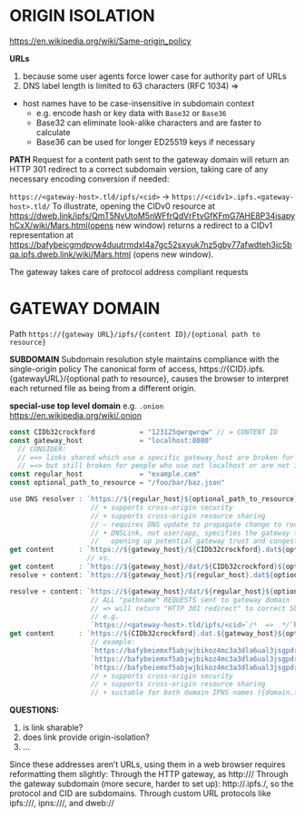 # ORIGIN ISOLATION
https://en.wikipedia.org/wiki/Same-origin_policy

**URLs**
1. because some user agents force lower case for authority part of URLs
2. DNS label length is limited to 63 characters (RFC 1034)
=>
* host names have to be case-insensitive in subdomain context
  * e.g. encode hash or key data with `Base32` or `Base36`
  * Base32 can eliminate look-alike characters and are faster to calculate
  * Base36 can be used for longer ED25519 keys if necessary



**PATH**
Request for a content path sent to the gateway domain will return an HTTP 301 redirect
to a correct subdomain version, taking care of any necessary encoding conversion if needed:

`https://<gateway-host>.tld/ipfs/<cid>` -> `https://<cidv1>.ipfs.<gateway-host>.tld/`
To illustrate, opening the CIDv0 resource at https://dweb.link/ipfs/QmT5NvUtoM5nWFfrQdVrFtvGfKFmG7AHE8P34isapyhCxX/wiki/Mars.html(opens new window)
returns a redirect to a CIDv1 representation at https://bafybeicgmdpvw4duutrmdxl4a7gc52sxyuk7nz5gby77afwdteh3jc5bqa.ipfs.dweb.link/wiki/Mars.html (opens new window).

The gateway takes care of protocol address compliant requests



# GATEWAY DOMAIN
Path
`https://{gateway URL}/ipfs/{content ID}/{optional path to resource}`


**SUBDOMAIN**
Subdomain resolution style maintains compliance with the single-origin policy
The canonical form of access, https://{CID}.ipfs.{gatewayURL}/{optional path to resource},
causes the browser to interpret each returned file as being from a different origin.

**special-use top level domain**
e.g. `.onion` https://en.wikipedia.org/wiki/.onion

```js
const CIDb32crockford           = "123125qwrqwrqw" // = CONTENT ID
const gateway_host              = "localhost:8080"
  // CONSIDER:
  // ==> links shared which use a specific gateway_host are broken for others, unless maybe localhost!
  // ==> but still broken for people who use not localhost or are not in that adoption phase yet
const regular_host              = "example.com"
const optional_path_to_resource = "/foo/bar/baz.json"

use DNS resolver : `https://${regular_host}${optional_path_to_resource}` // [STANDARD]
                    // + supports cross-origin security
                    // + supports cross-origin resource sharing
                    // – requires DNS update to propagate change to root content
                    // • DNSLink, not user/app, specifies the gateway to use,
                    //   opening up potential gateway trust and congestion issues
get content      : `https://${gateway_host}/${CIDb32crockford}.dat${optional_path_to_resource}`
                   // vs.
get content      : `https://${gateway_host}/dat/${CIDb32crockford}${optional_path_to_resource}` // [STANDARD]
resolve + content: `https://${gateway_host}/${regular_host}.dat${optional_path_to_resource}`

resolve + content: `https://${gateway_host}/dat/${regular_host}${optional_path_to_resource}` // [STANDARD]
                    // ALL "pathname" REQUESTS sent to gateway domain
                    // => will return "HTTP 301 redirect" to correct SUBDOMAIN VERSION (+necessary encoding)
                    // e.g.
                    `https://<gateway-host>.tld/ipfs/<cid>`/*  =>  */`https://<cidv1>.ipfs.<gateway-host>.tld/`
get content      : `https://${CIDb32crockford}.dat.${gateway_host}${optional_path_to_resource}` //  [STANDARD]
                    // example:
                    `https://bafybeiemxf5abjwjbikoz4mc3a3dla6ual3jsgpdr4cjr3oz3evfyavhwq.dat.dweb.link/wiki/`
                    `https://bafybeiemxf5abjwjbikoz4mc3a3dla6ual3jsgpdr4cjr3oz3evfyavhwq.dat.cf-ipfs.com/wiki/Vincent_van_Gogh.html`
                    `https://bafybeiemxf5abjwjbikoz4mc3a3dla6ual3jsgpdr4cjr3oz3evfyavhwq.ipfs.localhost:8080/wiki/`
                    // + supports cross-origin security
                    // + supports cross-origin resource sharing
                    // + suitable for both domain IPNS names ({domain.tld}) and hash IPNS names
```

**QUESTIONS:**
1. is link sharable?
2. does link provide origin-isolation?
3. ...



Since these addresses aren’t URLs, using them in a web browser requires reformatting them slightly:
Through the HTTP gateway, as http://<gateway host>/<IFPS address>
Through the gateway subdomain (more secure, harder to set up): http://<cid>.ipfs.<gateway host>/<path>,
  so the protocol and CID are subdomains.
Through custom URL protocols like ipfs://<CID>/<path>, ipns://<peer ID>/<path>, and dweb://<IFPS address>
